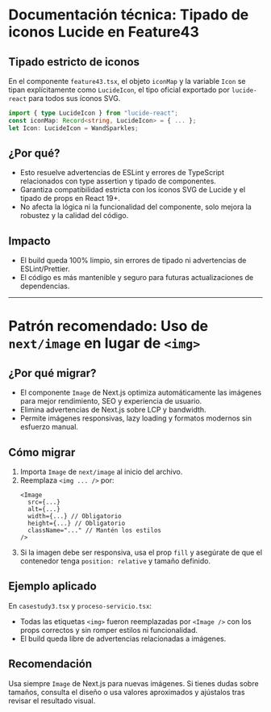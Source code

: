 # Documentación técnica: Tipado de iconos Lucide en Feature43

## Tipado estricto de iconos

En el componente `feature43.tsx`, el objeto `iconMap` y la variable `Icon` se tipan explícitamente como `LucideIcon`, el tipo oficial exportado por `lucide-react` para todos sus íconos SVG.

```ts
import { type LucideIcon } from "lucide-react";
const iconMap: Record<string, LucideIcon> = { ... };
let Icon: LucideIcon = WandSparkles;
```

## ¿Por qué?

- Esto resuelve advertencias de ESLint y errores de TypeScript relacionados con type assertion y tipado de componentes.
- Garantiza compatibilidad estricta con los íconos SVG de Lucide y el tipado de props en React 19+.
- No afecta la lógica ni la funcionalidad del componente, solo mejora la robustez y la calidad del código.

## Impacto

- El build queda 100% limpio, sin errores de tipado ni advertencias de ESLint/Prettier.
- El código es más mantenible y seguro para futuras actualizaciones de dependencias.

---

# Patrón recomendado: Uso de `next/image` en lugar de `<img>`

## ¿Por qué migrar?

- El componente `Image` de Next.js optimiza automáticamente las imágenes para mejor rendimiento, SEO y experiencia de usuario.
- Elimina advertencias de Next.js sobre LCP y bandwidth.
- Permite imágenes responsivas, lazy loading y formatos modernos sin esfuerzo manual.

## Cómo migrar

1. Importa `Image` de `next/image` al inicio del archivo.
2. Reemplaza `<img ... />` por:
   ```tsx
   <Image
     src={...}
     alt={...}
     width={...} // Obligatorio
     height={...} // Obligatorio
     className="..." // Mantén los estilos
   />
   ```
3. Si la imagen debe ser responsiva, usa el prop `fill` y asegúrate de que el contenedor tenga `position: relative` y tamaño definido.

## Ejemplo aplicado

En `casestudy3.tsx` y `proceso-servicio.tsx`:

- Todas las etiquetas `<img>` fueron reemplazadas por `<Image />` con los props correctos y sin romper estilos ni funcionalidad.
- El build queda libre de advertencias relacionadas a imágenes.

## Recomendación

Usa siempre `Image` de Next.js para nuevas imágenes. Si tienes dudas sobre tamaños, consulta el diseño o usa valores aproximados y ajústalos tras revisar el resultado visual.
